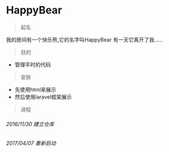# HappyBear
>
> 起名
>
我的房间有一个快乐熊,它的名字叫HappyBear
有一天它离开了我......
>
> 目的
>
* 管理平时的代码
>
> 安排
>
* 先使用html来展示
* 然后使用laravel框架展示
>
>进程
>
###### 2016/11/30       建立仓库
###### 2017/04/07       重新启动
